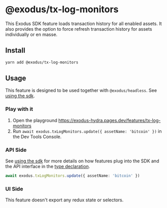# @exodus/tx-log-monitors

This Exodus SDK feature loads transaction history for all enabled assets. It also provides the option to force refresh transaction history for assets individually or en masse.

## Install

```sh
yarn add @exodus/tx-log-monitors
```

## Usage

This feature is designed to be used together with `@exodus/headless`. See [using the sdk](../../docs/docs-website/docs/development/using-the-sdk.md).

### Play with it

1. Open the playground https://exodus-hydra.pages.dev/features/tx-log-monitors
2. Run `await exodus.txLogMonitors.update({ assetName: 'bitcoin' })` in the Dev Tools Console.

### API Side

See [using the sdk](../../docs/docs-website/docs/development/using-the-sdk.md#setup-the-api-side) for more details on how features plug into the SDK and the API interface in the [type declaration](./api/index.d.ts).

```ts
await exodus.txLogMonitors.update({ assetName: 'bitcoin' })
```

### UI Side

This feature doesn't export any redux state or selectors.
